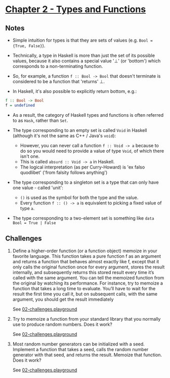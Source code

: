 # [Chapter 2 - Types and Functions](https://bartoszmilewski.com/2014/11/24/types-and-functions)

## Notes

- Simple intuition for types is that they are sets of values (e.g. `Bool =
  {True, False}`).

- Technically, a type in Haskell is more than just the set of its possible
  values, because it also contains a special value '⊥' (or 'bottom') which
  corresponds to a non-terminating function.

- So, for example, a function `f :: Bool -> Bool` that doesn't terminate is
  considered to be a function that 'returns' ⊥.

- In Haskell, it's also possible to explicitly return bottom, e.g.:
```haskell
f :: Bool -> Bool
f = undefined
```

- As a result, the category of Haskell types and functions is often referred to
  as `Hask`, rather than `Set`.

- The type corresponding to an empty set is called `Void` in Haskell (although
  it's not the same as C++ / Java's `void`):
    - However, you can never call a function `f :: Void -> a` because to do so
      you would need to provide a value of type `Void`, of which there isn't
      one.
    - This is called `absurd :: Void -> a` in Haskell.
    - The logical interpretation (as per Curry-Howard) is 'ex falso quodlibet'
      ('from falsity follows anything')

- The type corresponding to a singleton set is a type that can only have one
  value - called 'unit':
    - `()` is used as the symbol for both the type and the value.
    - Every function `f :: () -> a` is equivalent to picking a fixed value of
      type `a`.

- The type corresponding to a two-element set is something like `data Bool =
  True | False`


## Challenges

1. Define a higher-order function (or a function object) memoize in your
   favorite language. This function takes a pure function f as an argument and
   returns a function that behaves almost exactly like f, except that it only
   calls the original function once for every argument, stores the result
   internally, and subsequently returns this stored result every time it’s
   called with the same argument. You can tell the memoized function from the
   original by watching its performance. For instance, try to memoize a function
   that takes a long time to evaluate. You’ll have to wait for the result the
   first time you call it, but on subsequent calls, with the same argument, you
   should get the result immediately

   See [02-challenges.playground](02-challenges.playground/Contents.swift)

2. Try to memoize a function from your standard library that you normally use to
   produce random numbers. Does it work?

   See [02-challenges.playground](02-challenges.playground/Contents.swift)

3. Most random number generators can be initialized with a seed. Implement a
   function that takes a seed, calls the random number generator with that seed,
   and returns the result. Memoize that function. Does it work?

   See [02-challenges.playground](02-challenges.playground/Contents.swift)
